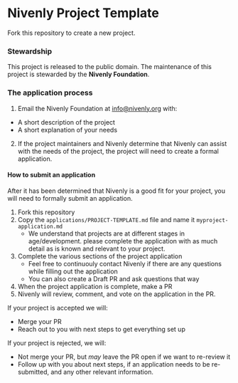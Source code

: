# Nivenly Project Template

Fork this repository to create a new project.

### Stewardship

This project is released to the public domain.
The maintenance of this project is stewarded by the **Nivenly Foundation**.

### The application process

1. Email the Nivenly Foundation at [info@nivenly.org](mailto:info@nivenly.org) with:
  * A short description of the project
  * A short explanation of your needs
2. If the project maintainers and Nivenly determine that Nivenly
   can assist with the needs of the project, the project will
   need to create a formal application.

#### How to submit an application

After it has been determined that Nivenly is a good fit
for your project, you will need to formally submit an
application.

1. Fork this repository
1. Copy the `applications/PROJECT-TEMPLATE.md` file and name it `myproject-application.md`
   * We understand that projects are at different stages in age/development.
     please complete the application with as much detail as is known and
     relevant to your project.
1. Complete the various sections of the project application
   * Feel free to continuouly contact Nivenly if there are any
     questions while filling out the application
   * You can also create a Draft PR and ask questions that way
1. When the project application is complete, make a PR
1. Nivenly will review, comment, and vote on the application
   in the PR.

If your project is accepted we will:

* Merge your PR
* Reach out to you with next steps to get everything set up

If your project is rejected, we will:

* Not merge your PR, but _may_ leave the PR open if we want to
  re-review it
* Follow up with you about next steps, if an application needs
  to be re-submitted, and any other relevant information.

